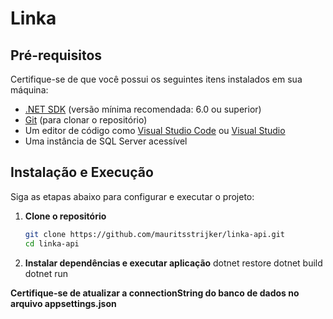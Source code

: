 # Linka

## Pré-requisitos

Certifique-se de que você possui os seguintes itens instalados em sua máquina:

- [.NET SDK](https://dotnet.microsoft.com/download) (versão mínima recomendada: 6.0 ou superior)
- [Git](https://git-scm.com/) (para clonar o repositório)
- Um editor de código como [Visual Studio Code](https://code.visualstudio.com/) ou [Visual Studio](https://visualstudio.microsoft.com/)
- Uma instância de SQL Server acessível

## Instalação e Execução

Siga as etapas abaixo para configurar e executar o projeto:

1. **Clone o repositório**
   ```bash
   git clone https://github.com/mauritsstrijker/linka-api.git
   cd linka-api

2. **Instalar dependências e executar aplicação**
   dotnet restore
   dotnet build
   dotnet run

**Certifique-se de atualizar a connectionString do banco de dados no arquivo appsettings.json**

